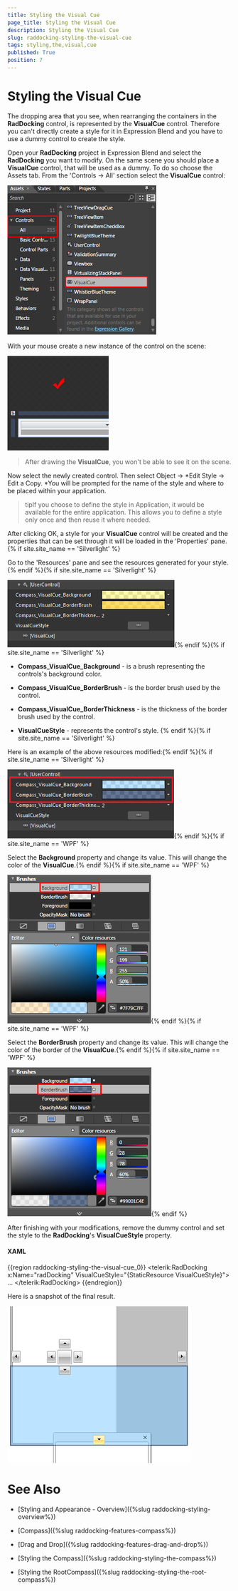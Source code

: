 ```yaml
---
title: Styling the Visual Cue
page_title: Styling the Visual Cue
description: Styling the Visual Cue
slug: raddocking-styling-the-visual-cue
tags: styling,the,visual,cue
published: True
position: 7
---
```


# Styling the Visual Cue

The dropping area that you see, when rearranging the containers in the __RadDocking__ control, is represented by the __VisualCue__ control. Therefore you can't directly create a style for it in Expression Blend and you have to use a dummy control to create the style.

Open your __RadDocking__ project in Expression Blend and select the __RadDocking__ you want to modify. On the same scene you should place a __VisualCue__ control, that will be used as a dummy. To do so choose the Assets tab. From the 'Controls -> All' section select the __VisualCue__ control:

![](images/RadDocking_StylingVisualCue_01.png)

With your mouse create a new instance of the control on the scene:

![](images/RadDocking_StylingVisualCue_02.png)

>After drawing the __VisualCue__, you won't be able to see it on the scene.

Now select the newly created control. Then select Object -> *Edit Style -> Edit a Copy. *You will be prompted for the name of the style and where to be placed within your application.

>tipIf you choose to define the style in Application, it would be available for the entire application. This allows you to define a style only once and then reuse it where needed.

After clicking OK, a style for your __VisualCue__ control will be created and the properties that can be set through it will be loaded in the 'Properties' pane. {% if site.site_name == 'Silverlight' %}

Go to the 'Resources' pane and see the resources generated for your style. {% endif %}{% if site.site_name == 'Silverlight' %}

![](images/RadDocking_StylingVisualCue_05.png){% endif %}{% if site.site_name == 'Silverlight' %}

* __Compass_VisualCue_Background__ - is a brush representing the controls's background color.

* __Compass_VisualCue_BorderBrush__ - is the border brush used by the control.

* __Compass_VisualCue_BorderThickness__ - is the thickness of the border brush used by the control.

* __VisualCueStyle__ - represents the control's style. {% endif %}{% if site.site_name == 'Silverlight' %}

Here is an example of the above resources modified:{% endif %}{% if site.site_name == 'Silverlight' %}

![](images/RadDocking_StylingVisualCue_06.png){% endif %}{% if site.site_name == 'WPF' %}

Select the __Background__ property and change its value. This will change the color of the __VisualCue__.{% endif %}{% if site.site_name == 'WPF' %}

![](images/RadDocking_StylingVisualCue_05_06_WPF.png){% endif %}{% if site.site_name == 'WPF' %}

Select the __BorderBrush__ property and change its value. This will change the color of the border of the __VisualCue__.{% endif %}{% if site.site_name == 'WPF' %}

![](images/RadDocking_StylingVisualCue_07_08_WPF.png){% endif %}

After finishing with your modifications, remove the dummy control and set the style to the __RadDocking__'s __VisualCueStyle__ property.

#### __XAML__

{{region raddocking-styling-the-visual-cue_0}}
	<telerik:RadDocking x:Name="radDocking"
	                         VisualCueStyle="{StaticResource VisualCueStyle}">
	    ...
	</telerik:RadDocking>
{{endregion}}

Here is a snapshot of the final result.

![](images/RadDocking_StylingVisualCue_09.png)

# See Also

 * [Styling and Appearance - Overview]({%slug raddocking-styling-overview%})

 * [Compass]({%slug raddocking-features-compass%})

 * [Drag and Drop]({%slug raddocking-features-drag-and-drop%})

 * [Styling the Compass]({%slug raddocking-styling-the-compass%})

 * [Styling the RootCompass]({%slug raddocking-styling-the-root-compass%})
